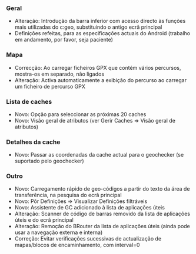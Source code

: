 ### Geral
- Alteração: Introdução da barra inferior com acesso directo às funções mais utilizadas do c:geo, substituindo o antigo ecrã principal
- Definições refeitas, para as especificações actuais do Android (trabalho em andamento, por favor, seja paciente)

### Mapa
- Correcção: Ao carregar ficheiros GPX que contém vários percursos, mostra-os em separado, não ligados
- Alteração: Activa automaticamente a exibição do percurso ao carregar um ficheiro de percurso GPX

### Lista de caches
- Novo: Opção para seleccionar as próximas 20 caches
- Novo: Visão geral de atributos (ver Gerir Caches => Visão geral de atributos)

### Detalhes da cache
- Novo: Passar as coordenadas da cache actual para o geochecker (se suportado pelo geochecker)

### Outro
- Novo: Carregamento rápido de geo-códigos a partir do texto da área de transferência, na pesquisa do ecrã principal
- Novo: Pôr Definições => Visualizar Definições filtráveis
- Novo: Assistente de GC adicionado à lista de aplicações úteis
- Alteração: Scanner de código de barras removido da lista de aplicações úteis e do ecrã principal
- Alteração: Remoção do BRouter da lista de aplicações úteis (ainda pode usar a navegação externa e interna)
- Correção: Evitar verificações sucessivas de actualização de mapas/blocos de encaminhamento, com interval=0
